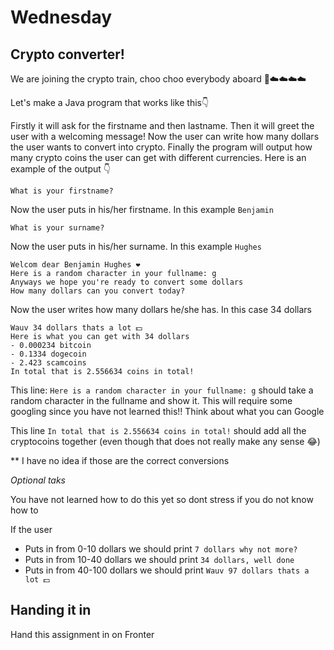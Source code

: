 # Wednesday

## Crypto converter!

We are joining the crypto train, choo choo everybody aboard 🚂☁️☁️☁️☁️

Let's make a Java program that works like this👇

Firstly it will ask for the firstname and then lastname. Then it will greet the user with a welcoming message! Now the user can write how many dollars the user wants to convert into crypto. Finally the program will output how many crypto coins the user can get with different currencies. Here is an example of the output 👇

```
What is your firstname?
```

Now the user puts in his/her firstname. In this example `Benjamin`

```
What is your surname?
```

Now the user puts in his/her surname. In this example `Hughes`

```
Welcom dear Benjamin Hughes ❤️
Here is a random character in your fullname: g
Anyways we hope you're ready to convert some dollars
How many dollars can you convert today?
```

Now the user writes how many dollars he/she has. In this case 34 dollars

```
Wauv 34 dollars thats a lot 💵
Here is what you can get with 34 dollars
- 0.000234 bitcoin
- 0.1334 dogecoin
- 2.423 scamcoins
In total that is 2.556634 coins in total!
```

This line: `Here is a random character in your fullname: g` should take a random character in the fullname and show it. This will require some googling since you have not learned this!! Think about what you can Google

This line `In total that is 2.556634 coins in total!` should add all the cryptocoins together (even though that does not really make any sense 😂)

\*\* I have no idea if those are the correct conversions



*Optional taks*

You have not learned how to do this yet so dont stress if you do not know how to

If the user 

- Puts in from 0-10 dollars we should print `7 dollars why not more?`
- Puts in from 10-40 dollars we should print `34 dollars, well done`
- Puts in from 40-100 dollars we should print `Wauv 97 dollars thats a lot 💵`



## Handing it in

Hand this assignment in on Fronter
